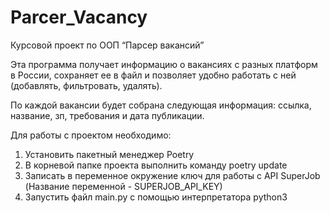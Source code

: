 # Parcer_Vacancy

Курсовой проект по ООП “Парсер вакансий”

Эта программа получает информацию о вакансиях с разных платформ в России, сохраняет ее в файл и позволяет удобно работать с ней (добавлять, фильтровать, удалять).

По каждой вакансии будет собрана следующая информация: ссылка, название, зп, требования и дата публикации.

Для работы с проектом необходимо:
1. Установить пакетный менеджер Poetry
2. В корневой папке проекта выполнить команду poetry update
3. Записать в переменное окружение ключ для работы с API SuperJob (Название переменной - SUPERJOB_API_KEY)
4. Запустить файл main.py с помощью интерпретатора python3
